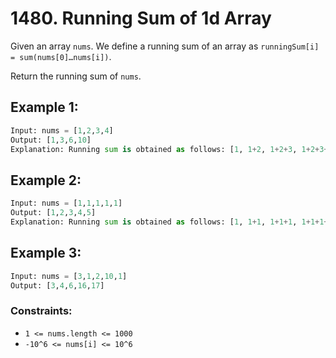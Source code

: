 # 1480. Running Sum of 1d Array

Given an array `nums`. We define a running sum of an array as `runningSum[i] = sum(nums[0]…nums[i])`.

Return the running sum of `nums`.

## Example 1:
```python
Input: nums = [1,2,3,4]
Output: [1,3,6,10]
Explanation: Running sum is obtained as follows: [1, 1+2, 1+2+3, 1+2+3+4].
```

## Example 2:
```python
Input: nums = [1,1,1,1,1]
Output: [1,2,3,4,5]
Explanation: Running sum is obtained as follows: [1, 1+1, 1+1+1, 1+1+1+1, 1+1+1+1+1].
```

## Example 3:
```python
Input: nums = [3,1,2,10,1]
Output: [3,4,6,16,17]
```

### Constraints:
- `1 <= nums.length <= 1000`
- `-10^6 <= nums[i] <= 10^6`